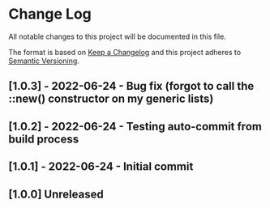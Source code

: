 # Change Log

All notable changes to this project will be documented in this file.

The format is based on [Keep a Changelog](http://keepachangelog.com/)
and this project adheres to [Semantic Versioning](http://semver.org/).

## [1.0.3] - 2022-06-24 - Bug fix (forgot to call the ::new() constructor on my generic lists)

## [1.0.2] - 2022-06-24 - Testing auto-commit from build process

## [1.0.1] - 2022-06-24 - Initial commit

## [1.0.0] Unreleased

